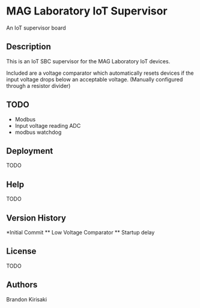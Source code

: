 # MAG Laboratory IoT Supervisor
An IoT supervisor board
## Description
This is an IoT SBC supervisor for the MAG Laboratory IoT devices.

Included are a voltage comparator which automatically resets devices if the
input voltage drops below an acceptable voltage.  (Manually configured through
a resistor divider)

## TODO
* Modbus
* Input voltage reading ADC
* modbus watchdog

## Deployment
TODO

## Help
TODO

## Version History
*Initial Commit
** Low Voltage Comparator
** Startup delay

## License
TODO

## Authors
Brandon Kirisaki


